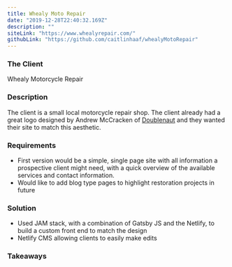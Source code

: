 ```yaml
---
title: Whealy Moto Repair
date: "2019-12-28T22:40:32.169Z"
description: ""
siteLink: "https://www.whealyrepair.com/"
githubLink: "https://github.com/caitlinhaaf/whealyMotoRepair"
---
```


### The Client
Whealy Motorcycle Repair

### Description
The client is a small local motorcycle repair shop. The client already had a great logo designed by Andrew McCracken of [Doublenaut](https://www.doublenaut.com/) and they wanted their site to match this aesthetic.

### Requirements
- First version would be a simple, single page site with all information a prospective client might need, with a quick overview of the available services and contact information.
- Would like to add blog type pages to highlight restoration projects in future

### Solution
- Used JAM stack, with a combination of Gatsby JS and the Netlify, to build a custom front end to match the design
- Netlify CMS allowing clients to easily make edits

### Takeaways

